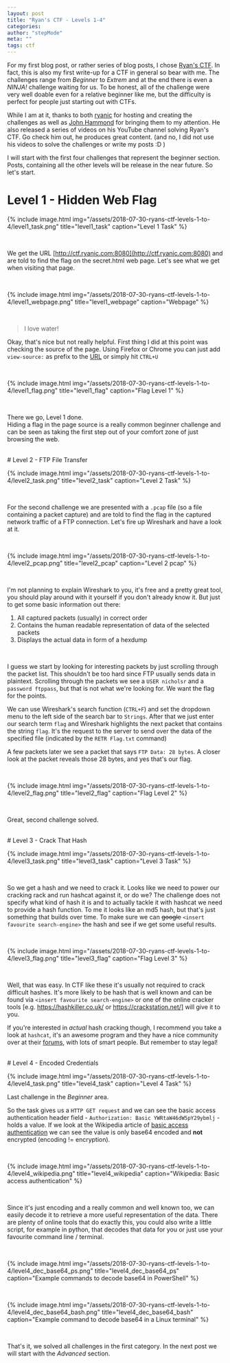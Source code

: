 ```yaml
---
layout: post
title: "Ryan's CTF - Levels 1-4"
categories:
author: "stepMode"
meta: ""
tags: ctf
---
```


For my first blog post, or rather series of blog posts, I chose [Ryan's CTF](http://ctf.ryanic.com/). In fact, this is also my first write-up for a CTF in general so bear with me. The challenges range from *Beginner* to *Extrem* and at the end there is even a *NINJA!* challenge waiting for us. To be honest, all of the challenge were very well doable even for a relative beginner like me, but the difficulty is perfect for people just starting out with CTFs.

While I am at it, thanks to both [ryanic](https://www.ryanic.com/) for hosting and creating the challenges as well as [John Hammond](https://www.youtube.com/user/RootOfTheNull/) for bringing them to my attention. He also released a series of videos on his YouTube channel solving Ryan's CTF. Go check him out, he produces great content. (and no, I did not use his videos to solve the challenges or write my posts :D )

I will start with the first four challenges that represent the beginner section. Posts, containing all the other levels will be release in the near future. So let's start.

# Level 1 - Hidden Web Flag


<!-- ![Challenge 1 - The Task]({{ "/assets/2018-07-30-ryans-ctf-levels-1-to-4/level1_task.png" | absolute_url }}) -->

{% include image.html
            img="/assets/2018-07-30-ryans-ctf-levels-1-to-4/level1_task.png"
            title="level1_task"
            caption="Level 1 Task" %}

<br>

We get the URL  [http://ctf.ryanic.com:8080](http://ctf.ryanic.com:8080) and are told to find the flag on the secret.html web page. Let's see what we get when visiting that page.

<br>


<!-- ![secret.html]({{ "/assets/2018-07-30-ryans-ctf-levels-1-to-4/level1_webpage.png" | absolute_url }}) -->

{% include image.html
            img="/assets/2018-07-30-ryans-ctf-levels-1-to-4/level1_webpage.png"
            title="level1_webpage"
            caption="Webpage" %}

<br>

> I love water!


Okay, that's nice but not really helpful. First thing I did at this point was checking the source of the page. Using Firefox or Chrome you can just add `view-source:` as prefix to the [URL](http://ctf.ryanic.com:8080/secret.html) or simply hit `CTRL+U`

<br>

<!-- ![Flag (value redacted)]({{ "/assets/2018-07-30-ryans-ctf-levels-1-to-4/level1_flag.png" | absolute_url }}) -->

{% include image.html
            img="/assets/2018-07-30-ryans-ctf-levels-1-to-4/level1_flag.png"
            title="level1_flag"
            caption="Flag Level 1" %}

<br>

There we go, Level 1 done. <br>
Hiding a flag in the page source is a really common beginner challenge and can be seen as taking the first step out of your comfort zone of just browsing the web.

<br>
# Level 2 - FTP File Transfer


<!-- ![Challenge 2 - The Task]({{ "/assets/2018-07-30-ryans-ctf-levels-1-to-4/level2_task.png" | absolute_url }}) -->

{% include image.html
            img="/assets/2018-07-30-ryans-ctf-levels-1-to-4/level2_task.png"
            title="level2_task"
            caption="Level 2 Task" %}

<br>


For the second challenge we are presented with a `.pcap` file (so a file containing a packet capture) and are told to find the flag in the captured network traffic of a FTP connection. Let's fire up Wireshark and have a look at it.

<br>

<!-- ![Challenge 2 - pcap]({{ "/assets/2018-07-30-ryans-ctf-levels-1-to-4/level2_pcap.png" | absolute_url }}) -->

{% include image.html
            img="/assets/2018-07-30-ryans-ctf-levels-1-to-4/level2_pcap.png"
            title="level2_pcap"
            caption="Level 2 pcap" %}

<br>

I'm not planning to explain Wireshark to you, it's free and a pretty great tool, you should play around with it yourself if you don't already know it. But just to get some basic information out there:


1. All captured packets (usually) in correct order
2. Contains the human readable representation of data of the selected packets
3. Displays the actual data in form of a hexdump

<br>

I guess we start by looking for interesting packets by just scrolling through the packet list. This shouldn't be too hard since FTP usually sends data in plaintext.
Scrolling through the packets we see a `USER nicholsr` and a `password ftppass`, but that is not what we're looking for. We want the flag for the points.

We can use Wireshark's search function (`CTRL+F`) and set the dropdown menu to the left side of the search bar to `Strings`. After that we just enter our search term `flag` and Wireshark highlights the next packet that contains the string `flag`. It's the request to the server to send over the data of the specified file (indicated by the `RETR Flag.txt` command)

A few packets later we see a packet that says `FTP Data: 28 bytes`. A closer look at the packet reveals those 28 bytes, and yes that's our flag.

<br>

<!-- ![Challenge 2 - flag (value redacted)]({{ "/assets/2018-07-30-ryans-ctf-levels-1-to-4/level2_flag.png" | absolute_url }}) -->


{% include image.html
            img="/assets/2018-07-30-ryans-ctf-levels-1-to-4/level2_flag.png"
            title="level2_flag"
            caption="Flag Level 2" %}



<br>

Great, second challenge solved.

<br>
# Level 3 - Crack That Hash


{% include image.html
            img="/assets/2018-07-30-ryans-ctf-levels-1-to-4/level3_task.png"
            title="level3_task"
            caption="Level 3 Task" %}

<br>

So we get a hash and we need to crack it. Looks like we need to power our cracking rack and run hashcat against it, or do we? The challenge does not specify what kind of hash it is and to actually tackle it with hashcat we need to provide a hash function. To me it looks like an md5 hash, but that's just something that builds over time. To make sure we can ~~google~~ `<insert favourite search-engine>` the hash and see if we get some useful results.

<br>

{% include image.html
            img="/assets/2018-07-30-ryans-ctf-levels-1-to-4/level3_flag.png"
            title="level3_flag"
            caption="Flag Level 3" %}

<br>

Well, that was easy. In CTF like these it's usually not required to crack difficult hashes. It's more likely to be hash that is well known and can be found via `<insert favourite search-engine>` or one of the online cracker tools [e.g. https://hashkiller.co.uk/ or https://crackstation.net/] will give it to you.

If you're interested in *actual* hash cracking though, I recommend you take a look at `hashcat`, it's an awesome program and they have a nice community over at their [forums](https://hashcat.net/forum/), with lots of smart people. But remember to stay legal!

<br>
# Level 4 - Encoded Credentials


{% include image.html
            img="/assets/2018-07-30-ryans-ctf-levels-1-to-4/level4_task.png"
            title="level4_task"
            caption="Level 4 Task" %}

Last challenge in the *Beginner* area.

So the task gives us a `HTTP GET request` and we can see the basic access authentication header field - `Authorization: Basic YWRtaW46dW5pY29ybmlj` - holds a value. If we look at the Wikipedia article of [basic access authentication](https://en.wikipedia.org/wiki/Basic_access_authentication) we can see the value is only base64 encoded and **not** encrypted (encoding != encryption).

<br>

{% include image.html
            img="/assets/2018-07-30-ryans-ctf-levels-1-to-4/level4_wikipedia.png"
            title="level4_wikipedia"
            caption="Wikipedia: Basic access authentication" %}

<br>

Since it's just encoding and a really common and well known too, we can easily decode it to retrieve a more useful representation of the data. There are plenty of online tools that do exactly this, you could also write a little script, for example in python, that decodes that data for you or just use your favourite command line / terminal.

<br>

{% include image.html
            img="/assets/2018-07-30-ryans-ctf-levels-1-to-4/level4_dec_base64_ps.png"
            title="level4_dec_base64_ps"
            caption="Example commands to decode base64 in PowerShell" %}

<br>

{% include image.html
            img="/assets/2018-07-30-ryans-ctf-levels-1-to-4/level4_dec_base64_bash.png"
            title="level4_dec_base64_bash"
            caption="Example command to decode base64 in a Linux terminal" %}

<br>

That's it, we solved all challenges in the first category. In the next post we will start with the *Advanced* section.
